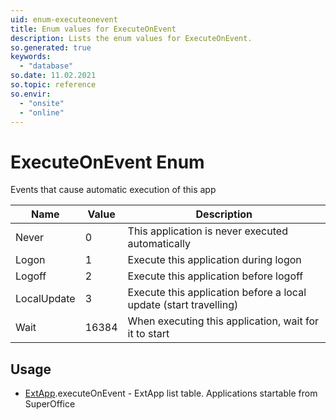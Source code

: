 ```yaml
---
uid: enum-executeonevent
title: Enum values for ExecuteOnEvent
description: Lists the enum values for ExecuteOnEvent.
so.generated: true
keywords:
  - "database"
so.date: 11.02.2021
so.topic: reference
so.envir:
  - "onsite"
  - "online"
---
```


# ExecuteOnEvent Enum

Events that cause automatic execution of this app

| Name | Value | Description |
|------|-------|-------------|
|Never|0|This application is never executed automatically|
|Logon|1|Execute this application during logon|
|Logoff|2|Execute this application before logoff|
|LocalUpdate|3|Execute this application before a local update (start travelling)|
|Wait|16384|When executing this application, wait for it to start|

## Usage

* [ExtApp](../extapp.md).executeOnEvent - ExtApp list table. Applications startable from SuperOffice
